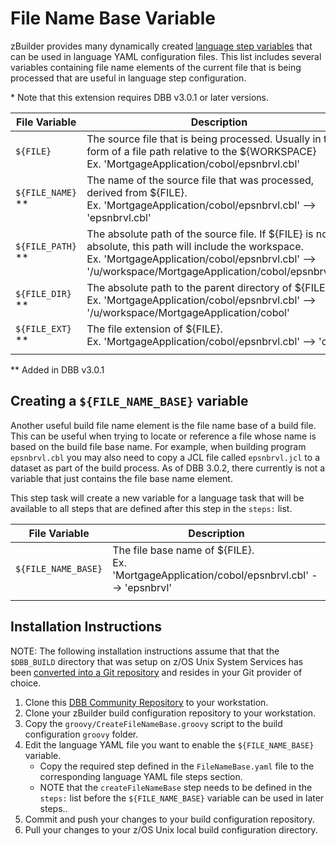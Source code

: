 # File Name Base Variable
zBuilder provides many dynamically created [language step variables](https://www.ibm.com/docs/en/adffz/dbb/3.0.0?topic=reference-predefined-variables#language-configuration-step-variables) that can be used in language YAML configuration files.  This list includes several variables containing file name elements of the current file that is being processed that are useful in language step configuration.

\* Note that this extension requires DBB v3.0.1 or later versions.

| File Variable | Description
--- | ---
| `${FILE}` | The source file that is being processed. Usually in the form of a file path relative to the ${WORKSPACE} <br>Ex. 'MortgageApplication/cobol/epsnbrvl.cbl'|
| `${FILE_NAME}` ** | The name of the source file that was processed, derived from ${FILE}. <br>Ex. 'MortgageApplication/cobol/epsnbrvl.cbl' --> 'epsnbrvl.cbl' |
| `${FILE_PATH}` ** | The absolute path of the source file. If ${FILE} is not absolute, this path will include the workspace. <br>Ex. 'MortgageApplication/cobol/epsnbrvl.cbl' --> '/u/workspace/MortgageApplication/cobol/epsnbrvl.cbl' |
| `${FILE_DIR}` ** | The absolute path to the parent directory of ${FILE}. <br>Ex. 'MortgageApplication/cobol/epsnbrvl.cbl' --> '/u/workspace/MortgageApplication/cobol' |
| `${FILE_EXT}` ** | The file extension of ${FILE}. <br>Ex. 'MortgageApplication/cobol/epsnbrvl.cbl' --> 'cbl' |
| | |

** Added in DBB v3.0.1

## Creating a `${FILE_NAME_BASE}` variable
Another useful build file name element is the file name base of a build file.  This can be useful when trying to locate or reference a file whose name is based on the build file base name.  For example, when building program `epsnbrvl.cbl` you may also need to copy a JCL file called `epsnbrvl.jcl` to a dataset as part of the build process.  As of DBB 3.0.2, there currently is not a variable that just contains the file base name element.

This step task will create a new variable for a language task that will be available to all steps that are defined after this step in the `steps:` list.

| File Variable | Description
--- | ---
| `${FILE_NAME_BASE}` | The file base name of ${FILE}. <br>Ex. 'MortgageApplication/cobol/epsnbrvl.cbl' --> 'epsnbrvl' |
| | |

## Installation Instructions
NOTE: The following installation instructions assume that that the `$DBB_BUILD` directory that was setup on z/OS Unix System Services has been [converted into a Git repository](https://www.ibm.com/docs/en/adffz/dbb/3.0.0?topic=customization-setting-up-integrated-zbuilder-framework#convert-the-configuration-directory-to-a-git-repository-optional) and resides in your Git provider of choice.

1. Clone this [DBB Community Repository](https://github.com/IBM/dbb) to your workstation.
1. Clone your zBuilder build configuration repository to your workstation.
1. Copy the `groovy/CreateFileNameBase.groovy` script to the build configuration `groovy` folder.
1. Edit the language YAML file you want to enable the `${FILE_NAME_BASE}` variable.
    * Copy the required step defined in the `FileNameBase.yaml` file to the corresponding language YAML file steps section.
    * NOTE that the `createFileNameBase` step needs to be defined in the `steps:` list before the `${FILE_NAME_BASE}` variable can be used in later steps..
1. Commit and push your changes to your build configuration repository.
1. Pull your changes to your z/OS Unix local build configuration directory.